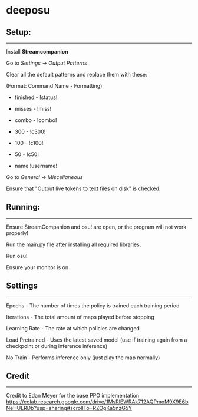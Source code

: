 # deeposu
## Setup:
---
Install __Streamcompanion__

Go to _Settings_ -> _Output Patterns_ 

Clear all the default patterns and replace them with these:

(Format: Command Name - Formatting)

* finished - !status!

* misses - !miss!

* combo - !combo!

* 300 - !c300!

* 100 - !c100!

* 50 - !c50!

* name !username!


Go to _General_ -> _Miscellaneous_

Ensure that "Output live tokens to text files on disk" is checked. 

## Running:
---
Ensure StreamCompanion and osu! are open, or the program will not work properly!

Run the main.py file after installing all required libraries.

Run osu!

Ensure your monitor is on 
 



## Settings
---

Epochs - The number of times the policy is trained each training period

Iterations - The total amount of maps played before stopping

Learning Rate - The rate at which policies are changed 

Load Pretrained - Uses the latest saved model (use if training again from a checkpoint or during inference inference)

No Train - Performs inference only (just play the map normally)

## Credit
---
Credit to Edan Meyer for the base PPO implementation
https://colab.research.google.com/drive/1MsRlEWRAk712AQPmoM9X9E6bNeHULRDb?usp=sharing#scrollTo=RZOgKa5nzG5Y




